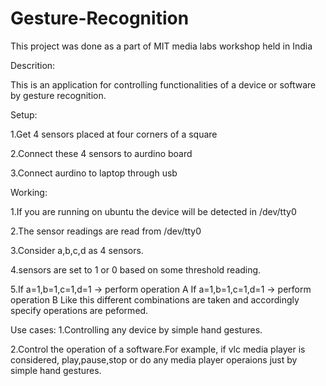Gesture-Recognition
===================
This project was done as a part of MIT media labs workshop held in India

Descrition:

This is an application for controlling functionalities of a device or software by gesture recognition.


Setup:

1.Get 4 sensors placed at  four corners of a square

2.Connect these 4 sensors to aurdino board

3.Connect aurdino to laptop through usb

Working:

1.If you are running on ubuntu the device will be detected in /dev/tty0

2.The sensor readings are read from /dev/tty0

3.Consider a,b,c,d as 4 sensors.

4.sensors are set to 1 or 0 based on some threshold reading.

5.If a=1,b=1,c=1,d=1 -> perform operation A
  If a=1,b=1,c=1,d=1 -> perform operation B
  Like this different combinations are taken and accordingly specify operations are peformed.

Use cases:
1.Controlling any device by simple hand gestures.

2.Control the operation of a software.For example, if vlc media player is considered, play,pause,stop or do any media player operaions just by simple hand gestures.
